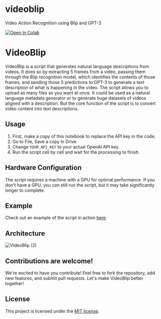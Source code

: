 # videoblip
Video Action Recognition using Blip and GPT-3

[![Open In Colab](https://colab.research.google.com/assets/colab-badge.svg)](https://colab.research.google.com/drive/1LaIgr5L0QAD2EMVSy3GiPp_XKypa0wAD?usp=sharing)



# VideoBlip

VideoBlip is a script that generates natural language descriptions from videos. It does so by extracting 5 frames from a video, passing them through the Blip recognition model, which identifies the contents of those frames, and sending those 5 predictions to GPT-3 to generate a text description of what is happening in the video. The script allows you to upload as many files as you want at once. It could be used as a natural language metadata generator or to generate huge datasets of videos aligned with a description. But the core function of the script is to convert video content into text descriptions.

## Usage

1. First, make a copy of this notebook to replace the API key in the code.
2. Go to File, Save a copy in Drive.
3. Change `YOUR_API_KEY` to your actual OpenAI API key.
4. Run the script cell by cell and wait for the processing to finish.

## Hardware Configuration

The script requires a machine with a GPU for optimal performance. If you don't have a GPU, you can still run the script, but it may take significantly longer to complete.

## Example

Check out an example of the script in action [here](https://colab.research.google.com/drive/1LaIgr5L0QAD2EMVSy3GiPp_XKypa0wAD?usp=sharing).

## Architecture
![VideoBlip (2)](https://user-images.githubusercontent.com/113161118/224814780-de7232a9-6e6f-4dc5-82f0-d1fc7a96cf97.jpg)
## Contributions are welcome!

We're excited to have you contribute! Feel free to fork the repository, add new features, and submit pull requests. Let's make VideoBlip better together!

## License

This project is licensed under the [MIT license](https://github.com/ivfloyd/videoblip/blob/main/LICENSE).

